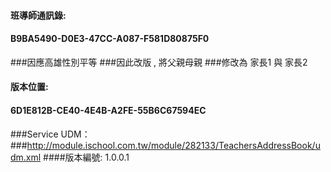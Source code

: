 ﻿#### 班導師通訊錄:
#### B9BA5490-D0E3-47CC-A087-F581D80875F0

###因應高雄性別平等
###因此改版 , 將父親母親
###修改為 家長1 與 家長2

#### 版本位置:
#### 6D1E812B-CE40-4E4B-A2FE-55B6C67594EC

###Service UDM：
###http://module.ischool.com.tw/module/282133/TeachersAddressBook/udm.xml
####版本編號: 1.0.0.1
